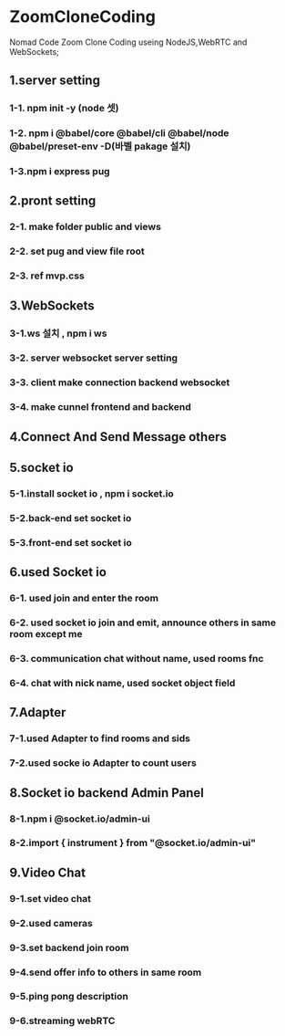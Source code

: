 # ZoomCloneCoding

Nomad Code Zoom Clone Coding useing NodeJS,WebRTC and WebSockets;

## 1.server setting

### 1-1. npm init -y (node 셋)

### 1-2. npm i @babel/core @babel/cli @babel/node @babel/preset-env -D(바벨 pakage 설치)

### 1-3.npm i express pug

## 2.pront setting

### 2-1. make folder public and views

### 2-2. set pug and view file root

### 2-3. ref mvp.css

## 3.WebSockets

### 3-1.ws 설치 , npm i ws

### 3-2. server websocket server setting

### 3-3. client make connection backend websocket

### 3-4. make cunnel frontend and backend

## 4.Connect And Send Message others

## 5.socket io

### 5-1.install socket io , npm i socket.io

### 5-2.back-end set socket io

### 5-3.front-end set socket io

## 6.used Socket io

### 6-1. used join and enter the room

### 6-2. used socket io join and emit, announce others in same room except me

### 6-3. communication chat without name, used rooms fnc

### 6-4. chat with nick name, used socket object field

## 7.Adapter

### 7-1.used Adapter to find rooms and sids

### 7-2.used socke io Adapter to count users

## 8.Socket io backend Admin Panel

### 8-1.npm i @socket.io/admin-ui

### 8-2.import { instrument } from "@socket.io/admin-ui"

## 9.Video Chat

### 9-1.set video chat

### 9-2.used cameras

### 9-3.set backend join room

### 9-4.send offer info to others in same room

### 9-5.ping pong description

### 9-6.streaming webRTC
